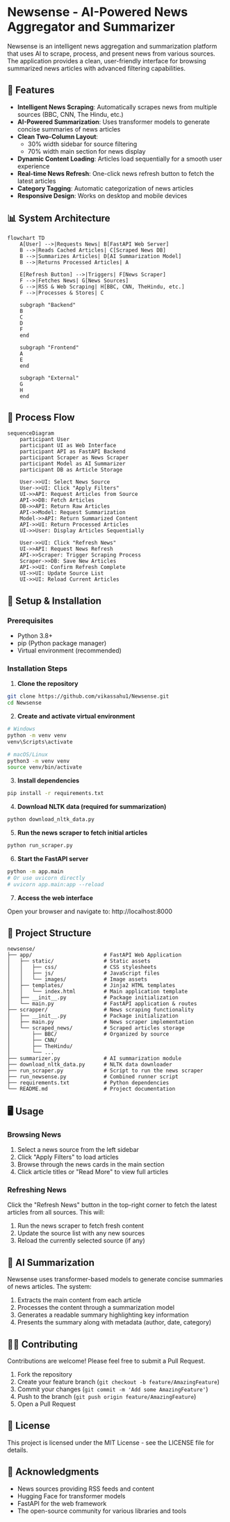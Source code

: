 # Newsense - AI-Powered News Aggregator and Summarizer

Newsense is an intelligent news aggregation and summarization platform that uses AI to scrape, process, and present news from various sources. The application provides a clean, user-friendly interface for browsing summarized news articles with advanced filtering capabilities.

## 🌟 Features

- **Intelligent News Scraping**: Automatically scrapes news from multiple sources (BBC, CNN, The Hindu, etc.)
- **AI-Powered Summarization**: Uses transformer models to generate concise summaries of news articles
- **Clean Two-Column Layout**:
  - 30% width sidebar for source filtering
  - 70% width main section for news display
- **Dynamic Content Loading**: Articles load sequentially for a smooth user experience
- **Real-time News Refresh**: One-click news refresh button to fetch the latest articles
- **Category Tagging**: Automatic categorization of news articles
- **Responsive Design**: Works on desktop and mobile devices

## 📊 System Architecture

```mermaid
flowchart TD
    A[User] -->|Requests News| B[FastAPI Web Server]
    B -->|Reads Cached Articles| C[Scraped News DB]
    B -->|Summarizes Articles| D[AI Summarization Model]
    B -->|Returns Processed Articles| A
    
    E[Refresh Button] -->|Triggers| F[News Scraper]
    F -->|Fetches News| G[News Sources]
    G -->|RSS & Web Scraping| H[BBC, CNN, TheHindu, etc.]
    F -->|Processes & Stores| C
    
    subgraph "Backend"
    B
    C
    D
    F
    end
    
    subgraph "Frontend"
    A
    E
    end
    
    subgraph "External"
    G
    H
    end
```

## 🔄 Process Flow

```mermaid
sequenceDiagram
    participant User
    participant UI as Web Interface
    participant API as FastAPI Backend
    participant Scraper as News Scraper
    participant Model as AI Summarizer
    participant DB as Article Storage
    
    User->>UI: Select News Source
    User->>UI: Click "Apply Filters"
    UI->>API: Request Articles from Source
    API->>DB: Fetch Articles
    DB->>API: Return Raw Articles
    API->>Model: Request Summarization
    Model->>API: Return Summarized Content
    API->>UI: Return Processed Articles
    UI->>User: Display Articles Sequentially
    
    User->>UI: Click "Refresh News"
    UI->>API: Request News Refresh
    API->>Scraper: Trigger Scraping Process
    Scraper->>DB: Save New Articles
    API->>UI: Confirm Refresh Complete
    UI->>UI: Update Source List
    UI->>UI: Reload Current Articles
```

## 🚀 Setup & Installation

### Prerequisites

- Python 3.8+
- pip (Python package manager)
- Virtual environment (recommended)

### Installation Steps

1. **Clone the repository**

```bash
git clone https://github.com/vikassahu1/Newsense.git
cd Newsense
```

2. **Create and activate virtual environment**

```bash
# Windows
python -m venv venv
venv\Scripts\activate

# macOS/Linux
python3 -m venv venv
source venv/bin/activate
```

3. **Install dependencies**

```bash
pip install -r requirements.txt
```

4. **Download NLTK data (required for summarization)**

```bash
python download_nltk_data.py
```

5. **Run the news scraper to fetch initial articles**

```bash
python run_scraper.py
```

6. **Start the FastAPI server**

```bash
python -m app.main
# Or use uvicorn directly
# uvicorn app.main:app --reload
```

7. **Access the web interface**

Open your browser and navigate to: http://localhost:8000

## 🧰 Project Structure

```
newsense/
├── app/                       # FastAPI Web Application
│   ├── static/                # Static assets
│   │   ├── css/               # CSS stylesheets
│   │   ├── js/                # JavaScript files
│   │   └── images/            # Image assets
│   ├── templates/             # Jinja2 HTML templates
│   │   └── index.html         # Main application template
│   ├── __init__.py            # Package initialization
│   └── main.py                # FastAPI application & routes
├── scrapper/                  # News scraping functionality
│   ├── __init__.py            # Package initialization
│   ├── main.py                # News scraper implementation
│   └── scraped_news/          # Scraped articles storage
│       ├── BBC/               # Organized by source
│       ├── CNN/
│       ├── TheHindu/
│       └── ...
├── summarizer.py              # AI summarization module
├── download_nltk_data.py      # NLTK data downloader
├── run_scraper.py             # Script to run the news scraper
├── run_newsense.py            # Combined runner script
├── requirements.txt           # Python dependencies
└── README.md                  # Project documentation
```

## 🖥️ Usage

### Browsing News

1. Select a news source from the left sidebar
2. Click "Apply Filters" to load articles
3. Browse through the news cards in the main section
4. Click article titles or "Read More" to view full articles

### Refreshing News

Click the "Refresh News" button in the top-right corner to fetch the latest articles from all sources. This will:

1. Run the news scraper to fetch fresh content
2. Update the source list with any new sources
3. Reload the currently selected source (if any)

## 🧠 AI Summarization

Newsense uses transformer-based models to generate concise summaries of news articles. The system:

1. Extracts the main content from each article
2. Processes the content through a summarization model
3. Generates a readable summary highlighting key information
4. Presents the summary along with metadata (author, date, category)

## 👨‍💻 Contributing

Contributions are welcome! Please feel free to submit a Pull Request.

1. Fork the repository
2. Create your feature branch (`git checkout -b feature/AmazingFeature`)
3. Commit your changes (`git commit -m 'Add some AmazingFeature'`)
4. Push to the branch (`git push origin feature/AmazingFeature`)
5. Open a Pull Request

## 📝 License

This project is licensed under the MIT License - see the LICENSE file for details.

## 🙏 Acknowledgments

- News sources providing RSS feeds and content
- Hugging Face for transformer models
- FastAPI for the web framework
- The open-source community for various libraries and tools 

